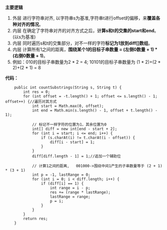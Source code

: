 **主要逻辑**

1. 外层 进行字符串对齐, 以字符串s为基准,字符串t进行offset的偏移，来**覆盖各种对齐的情况**。
2. 内层 在确定了字符串对齐的对齐方式之后，**计算s和t的交集的start和end**。(以s为基准)
3. 内层 同时遍历s和t的交集部分，对不一样的字符**标记为1放到diff[]数组**。
4. 内层 计算所有1之间的距离，**围绕某个1的目标子串数量 = (左侧0数量 + 1) * (右侧0数量 + 1)**。
5. 例如：010的目标子串数量为2 * 2 = 4;  10101的目标子串数量为  (1 * 2)+(2 * 2)+(2 * 1) = 8
 


**代码：**
```
    public int countSubstrings(String s, String t) {
        int res = 0;
        for (int offset = -t.length() + 1; offset <= s.length() - 1; offset++) {//遍历对其方式
            int start = Math.max(0, offset);
            int end = Math.min(s.length() - 1, offset + t.length() - 1);

            // 标记不一样字符的位置为1，其余位置为0
            int[] diff = new int[end - start + 2];
            for (int i = start; i <= end; i++) {
                if (s.charAt(i) != t.charAt(i - offset)) {
                    diff[i - start] = 1;
                }
            }
            diff[diff.length - 1] = 1;//追加一个辅助位

            // 计算1之间的距离,   001000->围绕中间1产生的子串数量等于 (2 + 1) * (3 + 1)
            int p = -1, lastRange = 0;
            for (int i = 0; i < diff.length; i++) {
                if (diff[i] == 1) {
                    int range = i - p;
                    res += (range * lastRange);
                    lastRange = range;
                    p = i;
                }
            }
        }
        return res;
    }
```
